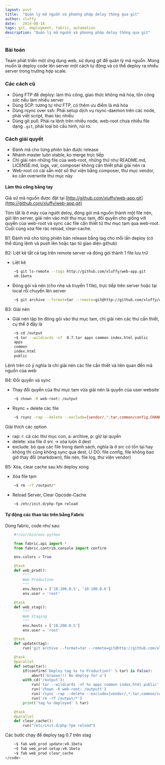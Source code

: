 ```yaml
---
layout: post
title:  "Quản lý mã nguồn và phương pháp deloy thông qua git"
author: xluffy
date:   2014-08-16
tags: git, deployment, fabric, automation
description: "Quản lý mã nguồn và phương pháp deloy thông qua git"
---
```


### Bài toán

Team phát triển một ứng dụng web, sử dụng git để quản lý mã nguồn. Mong muốn là deploy code lên server
một cách tự động và có thể deploy ra nhiều server trong trường hợp scale.

### Các cách cũ

- Dùng FTP để deploy: làm thủ công, giao thức không mã hóa, tốn công sức nếu làm nhiều server
- Dùng SCP: tương tự như FTP, có thêm ưu điểm là mã hóa
- Dùng rsync over ssh: Phải setup dịch vụ rsync-daemon trên các node, phải viết script, thao tác nhiều
- Dùng git pull: Phải ra lệnh trên nhiều node, web-root chưa nhiều file dạng `.git`, phải loại bỏ cấu hình, rủi ro.

### Cách giải quyết

- Đánh mã cho từng phiên bản được release
- Nhánh master luôn stable, ko merge trực tiếp
- Chỉ giải nén những file của web-root, những thứ như README.md, LICENSE.md, logs, var, composer không cần thiết phải giải nén ra
- Web-root có cài sẵn một số thư viện bằng composer, thư mục vendor, ko cần overwrite thư mục này

#### Làm thủ công bằng tay

Giả sử mã nguồn được đặt tại [http://github.com/xluffy/web-app.git](http://github.com/xluffy/web-app.git)

Tóm tắt là ở máy của người deloy, đóng gói mã nguồn thành một file nén, gửi lên server, giải nén vào một thư mục tạm,
đổi quyền cho giống với quyền của web-root và sync các file cần thiết từ thư mục tạm qua web-root. Cuối cùng xóa file rác
reload, clear-cache.

B1: Đánh mã cho từng phiên bản release bằng tag cho mỗi lần deploy (có thể dùng lệnh và push lên hoặc tạo từ giao diện github)

B2: Liệt kê tất cả tag trên remote server và đóng gói thành 1 file lưu trữ

- Liệt kê

```bash
	~$ git ls-remote --tags http://github.com/xluffy/web-app.git
	v0.1beta
```

- Đóng gói và nén (cho nhẹ và truyền 1 file), trực tiếp trên server hoặc tại local rồi chuyển lên server

```bash
	~$ git archive --format=tar --remote=git@http://github.com/xluffy/web-app.git v0.1beta> /output/v0.1beta.tar
```

B3: Giải nén

- Giải nén tập tin đóng gói vào thư mục tam, chỉ giải nén các thư cần thiết, cụ thể ở đây là

```bash
	~$ cd /output
	~$ tar --wildcards -xf  0.7.tar apps common index.html public
	apps 
	common 
	index.html 
	public
```

Lệnh trên có ý nghĩa là chỉ giải nén các file cần thiết và liên quan đến mã nguồn của web

B4: Đổi quyền và sync

- Thay đổi quyền của thư mục tạm vừa giải nén là quyền của user website

```bash
	~$ chown -R web-root: /output
```

- Rsync + delete các file

```bash
	~$ rsync -rap --delete --exclude={vendor/,*.tar,common/config,CHANGE.md,composer.*,logs,README.md} /output/ /var/www/web-root
```

Giải thích các option

- rap: r: cả các thư mục con, a: archive, p: giữ lại quyền
- delete: xóa file ở src → xóa luôn ở dest
- exclude: bỏ qua các file trong danh sách, nghĩa là ở src có tồn tại hay không thì cũng không sync qua dest, 
LÍ DO: file config, file không bao giờ thay đổi (markdown), file nén, file log, thư viện vendor)

B5: Xóa, clear cache sau khi deploy xong

- Xóa file tạm

```bash
	~$ rm -rf /output/*
```

- Reload Server, Clear Opcode-Cache

```
	~$ /etc/init.d/php-fpm reload
```

#### Tự động các thao tác trên bằng Fabric

Dùng fabric, code như sau:


```python
	#!/usr/bin/env python

	from fabric.api import *
	from fabric.contrib.console import confirm

	env.colors = True

	@task
	def web_prod():
		"""
		Web Production
		"""
		env.hosts = ['10.100.0.5', '10.100.0.6']
		env.user = 'root'
	 
	@task 
	def web_stag():
		"""
		Web Staging 
		"""
		env.hosts = ['10.200.0.5']
		env.user = 'root'

	@task
	def update(tag):
		run('git archive --format=tar --remote=git@http://github.com/xluffy/web-app.git %s > /output/%s.tar' % (tag, tag))

	@task
	@parallel
	def setup(tar):
		if(confirm('Deploy tag %s to Production?' % tar) is False):
			abort('Graooo!!! No deploy for u')
		with cd('/output'):
			run('tar --wildcards -xf %s apps common index.html public' % tar)
			run('chown -R web-root: /outputt')
			run('rsync -rap --delete --exclude={vendor/,*.tar,common/config,CHANGE.md,composer.*,logs,README.md} /output/ /var/www/web-root')
			run('rm -rf /output/*')
		print('tag %s deployed' % tar)

	@task
	@parallel
	def clear_cache():
		run("/etc/init.d/php-fpm reload")
```

Các bước chạy để deploy tag 0.7 trên stag

```bash
	~$ fab web_prod update:v0.1beta
	~$ fab web_prod setup:v0.1beta
	~$ fab web_prod clear_cache
</code>












